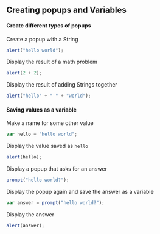 ## Creating popups and Variables

#### Create different types of popups

Create a popup with a String

```javascript
alert("hello world");
```

Display the result of a math problem

```javascript
alert(2 + 2);
```

Display the result of adding Strings together
```javascript
alert("hello" + " " + "world");
```

#### Saving values as a variable

Make a name for some other value
```javascript
var hello = "hello world";
```

Display the value saved as `hello`
```javascript
alert(hello);
```

Display a popup that asks for an answer
```javascript
prompt("hello world?");
```

Display the popup again and save the answer as a variable
```javascript
var answer = prompt("hello world?");
```

Display the answer
```javascript
alert(answer);
```
